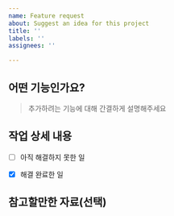 ```yaml
---
name: Feature request
about: Suggest an idea for this project
title: ''
labels: ''
assignees: ''

---
```


## 어떤 기능인가요?

> 추가하려는 기능에 대해 간결하게 설명해주세요

## 작업 상세 내용

- [ ] 아직 해결하지 못한 일

- [x] 해결 완료한 일

## 참고할만한 자료(선택)
